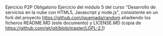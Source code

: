 Ejercicio P2P Obligatorio
Ejercicio del módulo 5 del curso "Desarrollo de servicios en la nube con HTML5, Javascript y node.js", consistente en un fork del proyecto https://github.com/jquemada/random añadiendo los ficheros README.MD (este documento) y LICENSE.MD (copia de https://github.com/git/git/blob/master/LGPL-2.1)

